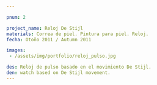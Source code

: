 ```yaml
---

pnum: 2

project_name: Reloj De Stijl
materials: Correa de piel. Pintura para piel. Reloj.
fecha: Otoño 2011 / Autumn 2011

images:
 - /assets/img/portfolio/reloj_pulso.jpg

des: Reloj de pulso basado en el movimiento De Stijl.
den: watch based on De Stijl movement.
---
```

